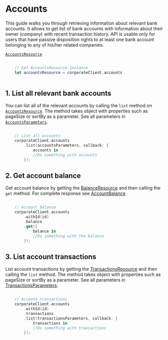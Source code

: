 # Accounts

This guide walks you through retrieving information about relevant bank accounts. It allows to get list of bank accounts with information about their owner (company) with recent transaction history. API is usable only for users that have passive disposition rights to at least one bank account belonging to any of his/her related companies.

[`AccountsResource`](../CSCorporateSDK/AccountsResource.swift)

```swift

    // Get AccountsResource Instance
    let accountsResource = corporateClient.accounts
    
```

## 1\. List all relevant bank accounts

You can list all of the relevant accounts by calling the `list` method on [`AccountsResource`](../CSCorporateSDK/AccountsResource.swift). The method takes object with properties such as pageSize or sortBy as a parameter. See all parameters in [`AccountsParameters`](../CSCorporateSDK/AccountsParameters.swift).

```swift

    // List all accounts
    corporateClient.accounts
        .list(accountsParameters, callback: {
            accounts in
            //Do something with accounts
        });

```

## 2. Get account balance

Get account balance by getting the [BalanceResource](../CSCorporateSDK/BalanceResource.swift) and then calling the `get` method. For complete response see [AccountBalance](../CSCorporateSDK/AccountBalance.swift)

```swift

    // Account balance
    corporateClient.accounts
        .withId(id)
        .balance
        .get({
            balance in
            //Do something with the balance
        });

```

## 3. List account transactions

List account transactions by getting the [TransactionsResource](../CSCorporateSDK/TransactionsResource.swift) and then calling the `list` method. The method takes object with properties such as pageSize or sortBy as a parameter. See all parameters in [TransactionsParameters](../CSCorporateSDK/TransactionsParameters.swift).

```swift

    // Account transactions
    corporateClient.accounts
        .withId(id)
        .transactions
        .list(transactionsParameters, callback: {
            transactions in
            //Do something with transactions
        });

```